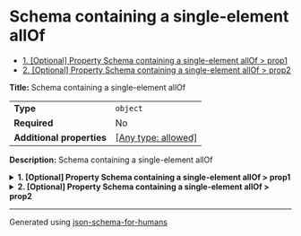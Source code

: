 # Schema containing a single-element allOf

- [1. [Optional] Property Schema containing a single-element allOf > prop1](#prop1)
- [2. [Optional] Property Schema containing a single-element allOf > prop2](#prop2)

**Title:** Schema containing a single-element allOf

|                           |                                                                           |
| ------------------------- | ------------------------------------------------------------------------- |
| **Type**                  | `object`                                                                  |
| **Required**              | No                                                                        |
| **Additional properties** | [[Any type: allowed]](# "Additional Properties of any type are allowed.") |

**Description:** Schema containing a single-element allOf

<details>
<summary><strong> <a name="prop1"></a>1. [Optional] Property Schema containing a single-element allOf > prop1</strong>  

</summary>
<blockquote>

|                |          |
| -------------- | -------- |
| **Type**       | `string` |
| **Required**   | No       |
| **Default**    | `"hi"`   |
| **Defined in** |          |

**Description:** My string definition

</blockquote>
</details>

<details>
<summary><strong> <a name="prop2"></a>2. [Optional] Property Schema containing a single-element allOf > prop2</strong>  

</summary>
<blockquote>

|              |          |
| ------------ | -------- |
| **Type**     | `number` |
| **Required** | No       |

</blockquote>
</details>

----------------------------------------------------------------------------------------------------------------------------
Generated using [json-schema-for-humans](https://github.com/coveooss/json-schema-for-humans)